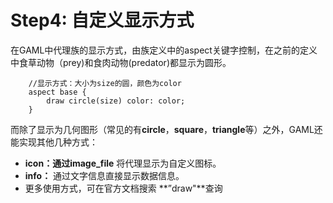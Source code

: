 # Step4: 自定义显示方式

在GAML中代理族的显示方式，由族定义中的aspect关键字控制，在之前的定义中食草动物（prey\)和食肉动物\(predator\)都显示为圆形。

```text
	//显示方式：大小为size的圆，颜色为color
	aspect base {
		draw circle(size) color: color;
	}
```

而除了显示为几何图形（常见的有**circle**，**square**，**triangle**等）之外，GAML还能实现其他几种方式：

* **icon：**通过**image\_file** 将代理显示为自定义图标。
* **info：** 通过文字信息直接显示数据信息。
* 更多使用方式，可在官方文档搜索 **”draw"**查询


